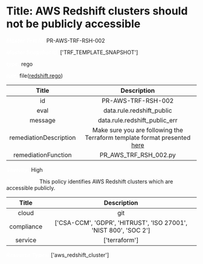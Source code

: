 



# Title: AWS Redshift clusters should not be publicly accessible


***<font color="white">Master Test Id:</font>*** PR-AWS-TRF-RSH-002

***<font color="white">Master Snapshot Id:</font>*** ['TRF_TEMPLATE_SNAPSHOT']

***<font color="white">type:</font>*** rego

***<font color="white">rule:</font>*** file([redshift.rego])  
  
  
  
  

|Title|Description|
| :---: | :---: |
|id|PR-AWS-TRF-RSH-002|
|eval|data.rule.redshift_public|
|message|data.rule.redshift_public_err|
|remediationDescription|Make sure you are following the Terraform template format presented <a href='https://registry.terraform.io/providers/hashicorp/aws/latest/docs/resources/redshift_cluster' target='_blank'>here</a>|
|remediationFunction|PR_AWS_TRF_RSH_002.py|


***<font color="white">Severity:</font>*** High

***<font color="white">Description:</font>*** This policy identifies AWS Redshift clusters which are accessible publicly.  
  
  

|Title|Description|
| :---: | :---: |
|cloud|git|
|compliance|['CSA-CCM', 'GDPR', 'HITRUST', 'ISO 27001', 'NIST 800', 'SOC 2']|
|service|['terraform']|


***<font color="white">Resource Types:</font>*** ['aws_redshift_cluster']


[redshift.rego]: https://github.com/prancer-io/prancer-compliance-test/tree/master/aws/terraform/redshift.rego
